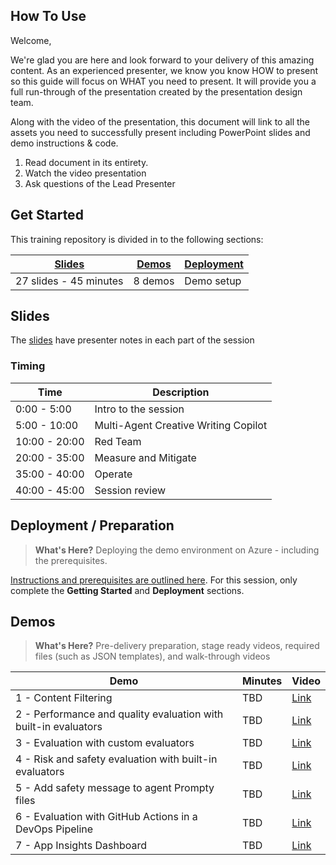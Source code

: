 ## How To Use

Welcome,

We're glad you are here and look forward to your delivery of this amazing content. As an experienced presenter, we know you know HOW to present so this guide will focus on WHAT you need to present. It will provide you a full run-through of the presentation created by the presentation design team. 

Along with the video of the presentation, this document will link to all the assets you need to successfully present including PowerPoint slides and demo instructions &
code.

1.  Read document in its entirety.
2.  Watch the video presentation
3.  Ask questions of the Lead Presenter


## Get Started

This training repository is divided in to the following sections:

| [Slides](#slides) | [Demos](demos/README.md) | [Deployment](deployment/README.md) | 
|-------------------|---------------------------|--------------------------------------
| 27 slides - 45 minutes| 8 demos | Demo setup

## Slides

The [slides](https://microsoft.sharepoint.com/:p:/t/EventSessionUploads/EeZ6oDXP0UNJl9vvt65s_5cB7euJeZEjEQU9Nk_FAI6iLg?e=rbmP7D) have presenter notes in each part of the session

### Timing

| Time        | Description 
--------------|-------------
0:00 - 5:00   | Intro to the session 
5:00 - 10:00 | Multi-Agent Creative Writing Copilot
10:00 - 20:00 | Red Team
20:00 - 35:00 | Measure and Mitigate
35:00 - 40:00 | Operate
40:00 - 45:00 | Session review

## Deployment / Preparation

>**What's Here?** Deploying the demo environment on Azure - including the prerequisites.

[Instructions and prerequisites are outlined here](https://github.com/Azure-Samples/agent-openai-python-prompty/tree/aca-openai-agent). For this session, only complete the **Getting Started** and **Deployment** sections.


## Demos

> **What's Here?** Pre-delivery preparation, stage ready videos, required files (such as JSON templates), and walk-through videos

| Demo 	                                                                                               | Minutes | Video |
-------------------------------------------------------------------------------------------------------|---------|----------------- | 
|  1 - Content Filtering | TBD       | [Link](https://www.microsoft.com) |
|  2 - Performance and quality evaluation with built-in evaluators | TBD       | [Link](https://www.microsoft.com) |
|  3 - Evaluation with custom evaluators | TBD       | [Link](https://www.microsoft.com) |
|  4 - Risk and safety evaluation with built-in evaluators | TBD       | [Link](https://www.microsoft.com) |
|  5 - Add safety message to agent Prompty files | TBD       | [Link](https://www.microsoft.com) |
|  6 - Evaluation with GitHub Actions in a DevOps Pipeline | TBD       | [Link](https://www.microsoft.com) |
|  7 - App Insights Dashboard | TBD       | [Link](https://www.microsoft.com) |

